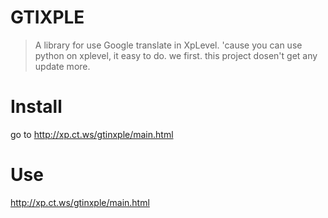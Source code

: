 # GTIXPLE
> A library for use Google translate in XpLevel.
'cause you can use python on xplevel, it easy to do. we first. this project dosen't get any update more.
# Install
go to http://xp.ct.ws/gtinxple/main.html
# Use 
http://xp.ct.ws/gtinxple/main.html
